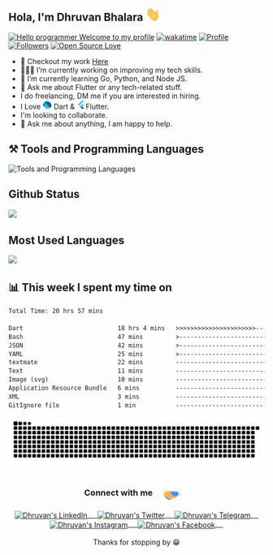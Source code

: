 ## Hola, I'm Dhruvan Bhalara <img src="Assets/Hi.gif" width="29px"> 

[![Hello programmer Welcome to my profile](https://img.shields.io/badge/Hello_Developers-Welcome-gold.svg?style=flat&logo=github)](https://github.com/dhruvanbhalara)
[![wakatime](https://wakatime.com/badge/user/a05b1c6e-c8cd-487d-9e16-a96780933f8d.svg)](https://wakatime.com/@a05b1c6e-c8cd-487d-9e16-a96780933f8d)
 [![Profile](https://komarev.com/ghpvc/?username=dhruvanbhalara&color=blue&style=flat)](https://github.com/dhruvanbhalara)
 [![Followers](https://img.shields.io/github/followers/dhruvanbhalara?style=social)](https://github.com/dhruvanbhalara?tab=followers)
 [![Open Source Love](https://badges.frapsoft.com/os/v2/open-source.svg?v=103)](https://github.com/dhruvanbhalara)
<br>

- 🔭 Checkout my work [Here](https://dhruvanbhalara.netlify.app)
- 👨🏽‍💻 I’m currently working on improving my tech skills.
- 🌱 I’m currently learning Go, Python, and Node JS.
- 💬 Ask me about Flutter or any tech-related stuff.
- I do freelancing, DM me if you are interested in hiring.
-  I Love <img src="https://raw.githubusercontent.com/github/explore/80688e429a7d4ef2fca1e82350fe8e3517d3494d/topics/dart/dart.png" height="18px"> Dart & <img src="https://raw.githubusercontent.com/github/explore/80688e429a7d4ef2fca1e82350fe8e3517d3494d/topics/flutter/flutter.png" height="18px">Flutter.
- I'm looking to collaborate.
- 💬 Ask me about anything, I am happy to help.

## ⚒️ Tools and Programming Languages
<picture>
<source
  srcset="https://skillicons.dev/icons?i=flutter,dart,react,typescript,javascript,kotlin,swift,git,github,gitlab,firebase,mongodb,idea,androidstudio,figma,xd,githubactions,heroku,linux&theme=dark"
  media="(prefers-color-scheme: dark)"
/>
<source
  srcset="https://skillicons.dev/icons?i=flutter,dart,react,typescript,javascript,kotlin,swift,git,github,gitlab,firebase,mongodb,idea,androidstudio,figma,xd,githubactions,heroku,linux&theme=light"
  media="(prefers-color-scheme: light), (prefers-color-scheme: no-preference)"
/>

<img src="https://skillicons.dev/icons?i=flutter,dart,react,typescript,javascript,kotlin,swift,git,github,gitlab,firebase,mongodb,idea,androidstudio,figma,xd,githubactions,heroku,linux&theme=light" alt="Tools and Programming Languages" />
</picture>

## Github Status
<picture>
<source
  srcset="https://github-readme-stats-sigma-five.vercel.app/api?username=dhruvanbhalara&include_all_commits=true&show_icons=true&theme=dark&show=reviews,discussions_started,discussions_answered,prs_merged,prs_merged_percentage"
  media="(prefers-color-scheme: dark)"
/>
<source
  srcset="https://github-readme-stats-sigma-five.vercel.app/api?username=dhruvanbhalara&include_all_commits=true&show_icons=true&show=reviews,discussions_started,discussions_answered,prs_merged,prs_merged_percentage"
  media="(prefers-color-scheme: light), (prefers-color-scheme: no-preference)"
/>
<img src="https://github-readme-stats-sigma-five.vercel.app/api?username=dhruvanbhalara&include_all_commits=true&show_icons=true&show=reviews,discussions_started,discussions_answered,prs_merged,prs_merged_percentage" />
</picture>

## Most Used Languages
<picture>
<source
  srcset="https://github-readme-stats.vercel.app/api/top-langs/?username=dhruvanbhalara&layout=compact&langs_count=10&theme=dark&hide_progress=true"
  media="(prefers-color-scheme: dark)"
/>
<source
  srcset="https://github-readme-stats.vercel.app/api/top-langs/?username=dhruvanbhalara&layout=compact&langs_count=10&hide_progress=true"
  media="(prefers-color-scheme: light), (prefers-color-scheme: no-preference)"
/>
<img src="https://github-readme-stats.vercel.app/api/top-langs/?username=dhruvanbhalara&layout=compact&langs_count=10&hide_progress=true" />
</picture>
</br>

## 📊 This week I spent my time on
<!--START_SECTION:waka-->

```txt
Total Time: 20 hrs 57 mins

Dart                          18 hrs 4 mins   >>>>>>>>>>>>>>>>>>>>>>---   86.19 %
Bash                          47 mins         >------------------------   03.74 %
JSON                          42 mins         >------------------------   03.39 %
YAML                          25 mins         >------------------------   02.02 %
textmate                      22 mins         -------------------------   01.78 %
Text                          11 mins         -------------------------   00.94 %
Image (svg)                   10 mins         -------------------------   00.85 %
Application Resource Bundle   6 mins          -------------------------   00.55 %
XML                           3 mins          -------------------------   00.32 %
GitIgnore file                1 min           -------------------------   00.14 %
```

<!--END_SECTION:waka-->

<picture>
<source
  srcset="dist/github-contribution-grid-snake-dark.svg#gh-dark-mode-only.svg"
  media="(prefers-color-scheme: dark)"
/>
<source
  srcset="dist/github-contribution-grid-snake.svg#gh-light-mode-only.svg"
  media="(prefers-color-scheme: light), (prefers-color-scheme: no-preference)"
/>

<img src="dist/github-contribution-grid-snake.svg#gh-light-mode-only.svg" alt="Snake image" />
</picture>

<div align="center">
  <h3 align="center">Connect with me<img align="center" src="Assets/Handshake.gif" height="33px" /></h3> 
</div>
<p align="center">
 <a href="https://linkedin.com/in/dhruvanbhalara" target="blank">
  <img align="center" alt="Dhruvan's LinkedIn" width="30px" src="https://www.vectorlogo.zone/logos/linkedin/linkedin-icon.svg" /> &nbsp; &nbsp;
 </a>
 <a href="https://twitter.com/dhruvanbhalara" target="blank">
  <img align="center" alt="Dhruvan's Twitter" width="30px" src="https://www.vectorlogo.zone/logos/twitter/twitter-official.svg" /> &nbsp; &nbsp;
 </a>
 <a href="https://t.me/dhruvanbhalara" target="blank">
  <img align="center" alt="Dhruvan's Telegram" width="30px" src="https://www.vectorlogo.zone/logos/telegram/telegram-icon.svg" /> &nbsp; &nbsp;
 </a>
 <a href="https://www.instagram.com/dhruvanbhalara" target="blank">
  <img align="center" alt="Dhruvan's Instagram" width="30px" src="https://www.vectorlogo.zone/logos/instagram/instagram-icon.svg" /> &nbsp; &nbsp;
 </a>
 <a href="https://www.facebook.com/dhruvanbhalara" target="blank">
  <img align="center" alt="Dhruvan's Facebook" width="30px" src="https://www.vectorlogo.zone/logos/facebook/facebook-icon.svg" /> &nbsp; &nbsp;
 </a>
<br/>
<br/>
  Thanks for stopping by 😁<br/>
</p>
